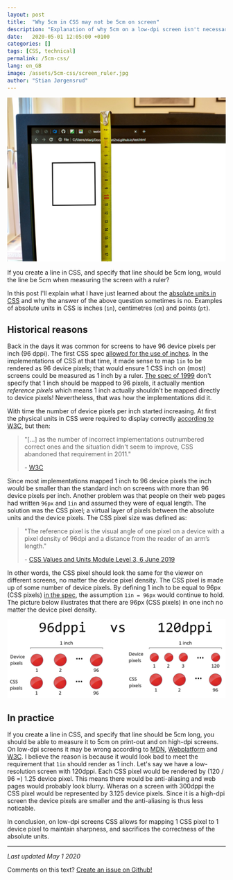 ```yaml
---
layout: post
title:  "Why 5cm in CSS may not be 5cm on screen"
description: "Explanation of why 5cm on a low-dpi screen isn't necessarily 5cm."
date:   2020-05-01 12:05:00 +0100
categories: []
tags: [CSS, technical]
permalink: /5cm-css/
lang: en_GB
image: /assets/5cm-css/screen_ruler.jpg
author: "Stian Jørgensrud"
---
```


![Measuring a screen](/assets/5cm-css/screen_ruler.jpg)

If you create a line in CSS, and specify that line should be 5cm long, would the line be 5cm when measuring the screen with a ruler?

In this post I'll explain what I have just learned about the [absolute units in CSS](https://www.w3.org/TR/css3-values/#absolute-lengths) and why the answer of the above question sometimes is no. Examples of absolute units in CSS is inches (`in`), centimetres (`cm`) and points (`pt`).

## Historical reasons

Back in the days it was common for screens to have 96 device pixels per inch (96 dppi). The first CSS spec [allowed for the use of inches](https://www.w3.org/TR/1999/REC-CSS1-19990111#units). In the implementations of CSS at that time, it made sense to map `1in` to be rendered as 96 device pixels; that would ensure 1 CSS inch on (most) screens could be measured as 1 inch by a ruler. [The spec of 1999](https://www.w3.org/TR/1999/REC-CSS1-19990111#units) don't specify that 1 inch should be mapped to 96 pixels, it actually mention *reference pixels* which means 1 inch actually shouldn't be mapped directly to device pixels! Nevertheless, that was how the implementations did it.

With time the number of device pixels per inch started increasing. At first the physical units in CSS were required to display correctly [according to W3C](https://www.w3.org/Style/Examples/007/units.en.html), but then:

> "[...] as the number of incorrect implementations outnumbered correct ones and the situation didn't seem to improve, CSS abandoned that requirement in 2011."
>
> \- [W3C](https://www.w3.org/Style/Examples/007/units.en.html)

Since most implementations mapped 1 inch to 96 device pixels the inch would be smaller than the standard inch on screens with more than 96 device pixels per inch. Another problem was that people on their web pages had written `96px` and `1in` and assumed they were of equal length. The solution was the CSS pixel; a virtual layer of pixels between the absolute units and the device pixels. The CSS pixel size was defined as:

> "The reference pixel is the visual angle of one pixel on a device with a pixel density of 96dpi and a distance from the reader of an arm’s length."
>
> \- [CSS Values and Units Module Level 3, 6 June 2019](https://www.w3.org/TR/css3-values/#reference-pixel)

In other words, the CSS pixel should look the same for the viewer on different screens, no matter the device pixel density. The CSS pixel is made up of some number of device pixels. By defining 1 inch to be equal to 96px (CSS pixels) [in the spec](https://www.w3.org/TR/css3-values/#absolute-lengths), the assumption `1in = 96px` would continue to hold. The picture below illustrates that there are 96px (CSS pixels) in one inch no matter the device pixel density.

![96dppi vs 120dppi](/assets/5cm-css/dppi_css_pixel.png)

## In practice

If you create a line in CSS, and specify that line should be 5cm long, you should be able to measure it to 5cm on print-out and on high-dpi screens. On low-dpi screens it may be wrong according to [MDN](https://developer.mozilla.org/en-US/docs/Web/CSS/length), [Webplatform](https://webplatform.github.io/docs/tutorials/understanding-css-units/) and [W3C](https://www.w3.org/Style/Examples/007/units.en.html). I believe the reason is because it would look bad to meet the requirement that `1in` should render as 1 inch. Let's say we have a low-resolution screen with 120dppi. Each CSS pixel would be rendered by (120 / 96 =) 1.25 device pixel. This means there would be anti-aliasing and web pages would probably look blurry. Wheras on a screen with 300dppi the CSS pixel would be represented by 3.125 device pixels. Since it is a high-dpi screen the device pixels are smaller and the anti-aliasing is thus less noticable.

In conclusion, on low-dpi screens CSS allows for mapping 1 CSS pixel to 1 device pixel to maintain sharpness, and sacrifices the correctness of the absolute units.

---
_Last updated May 1 2020_

Comments on this text? [Create an issue on Github!](https://github.com/Sti2nd/sti2nd.github.io/issues)
